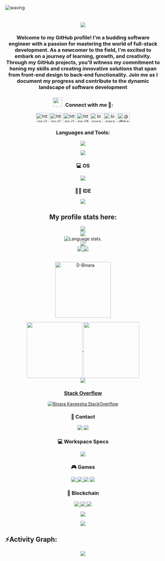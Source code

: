 ![waving](https://capsule-render.vercel.app/api?type=waving&height=200&text=D-Binara!&fontAlign=80&fontAlignY=40&color=gradient)

<div align="center">
  <h1>
    <a href="https://github.com/D-Binara">
      <img src="https://readme-typing-svg.herokuapp.com?font=Fira+Code&weight=500&size=40&pause=1000&color=F7C213&center=true&vCenter=true&width=435&height=70&lines=Hi%2C+I'm+Binara%F0%9F%91%8B">
    </a>
  </h1>
</div>

<div align="center">
  <h3>Welcome to my GitHub profile! I'm a budding software engineer with a passion for mastering the world of full-stack development. As a newcomer to the field, I'm excited to embark on a journey of learning, growth, and creativity. Through my GitHub projects, you'll witness my commitment to honing my skills and creating innovative solutions that span from front-end design to back-end functionality. Join me as I document my progress and contribute to the dynamic landscape of software development</h3>
  <div>

<h3 align="center" > <img src="https://media.giphy.com/media/iY8CRBdQXODJSCERIr/giphy.gif" width="30" height="30" style="margin-right: 10px;">Connect with me 🤝: </h3>
<p align="center">
<a href="https://www.linkedin.com/in/binara-kaveesha-weerasekara-600497271" target="blank"><img align="center" src="https://raw.githubusercontent.com/rahuldkjain/github-profile-readme-generator/master/src/images/icons/Social/linked-in-alt.svg" alt="https://www.linkedin.com/in/binara-kaveesha-weerasekara-600497271" height="30" width="40" /></a>
<a href="https://stackoverflow.com/users/22188638/d-binara" target="blank"><img align="center" src="https://raw.githubusercontent.com/rahuldkjain/github-profile-readme-generator/master/src/images/icons/Social/stack-overflow.svg" alt="https://stackoverflow.com/users/22188638/d-binara" height="30" width="40" /></a>
<a href="https://www.hackerrank.com/dbkaveesha" target="blank"><img align="center" src="https://raw.githubusercontent.com/rahuldkjain/github-profile-readme-generator/master/src/images/icons/Social/hackerrank.svg" alt="https://www.hackerrank.com/dbkaveesha" height="30" width="40" /></a>
<a href="https://twitter.com/https://twitter.com/binarakaveesha" target="blank"><img align="center" src="https://raw.githubusercontent.com/rahuldkjain/github-profile-readme-generator/master/src/images/icons/Social/twitter.svg" alt="https://twitter.com/binarakaveesha" height="30" width="40" /></a>
<a href="https://kaggle.com/binarakaveesha" target="blank"><img align="center" src="https://raw.githubusercontent.com/rahuldkjain/github-profile-readme-generator/master/src/images/icons/Social/kaggle.svg" alt="binarakaveesha" height="30" width="40" /></a>
<a href="https://instagram.com/binarakaveesha" target="blank"><img align="center" src="https://raw.githubusercontent.com/rahuldkjain/github-profile-readme-generator/master/src/images/icons/Social/instagram.svg" alt="binarakaveesha" height="30" width="40" /></a>
<a href="https://medium.com/@dbkaveesha" target="blank"><img align="center" src="https://raw.githubusercontent.com/rahuldkjain/github-profile-readme-generator/master/src/images/icons/Social/medium.svg" alt="@dbkaveesha" height="30" width="40" /></a>
</p>

<h3 align="center">Languages and Tools:</h3>
<p align="center">
  <a href="https://skillicons.dev">
    <img src="https://skillicons.dev/icons?i=anaconda,aws,bash,bootstrap,c,css,dart,django,docker,figma,firebase,flask,flutter,gcp,git,github,gradle,html,java,js,laravel,latex,mongodb,mysql,nestjs,nodejs,npm,php,postman" />
  </a>
</p>
<p align="center">
  <a href="https://skillicons.dev">
    <img src="https://skillicons.dev/icons?i=powershell,py,react,spring,tailwind,ts,vim,vite" />
  </a>
</p>

<h3> 💻 OS </h3>
<p align="center">
  <a href="https://skillicons.dev">
    <img src="https://skillicons.dev/icons?i=linux,ubuntu,windows" />
  </a>
</p>

<h3> 👩‍💻 IDE</h3>
<p align="center">
  <a href="https://skillicons.dev">
    <img src="https://skillicons.dev/icons?i=androidstudio,idea,phpstorm,pycharm,vscode,webstorm" />
  </a>
</p>

## **My profile stats here:**

<img src="https://user-images.githubusercontent.com/73097560/115834477-dbab4500-a447-11eb-908a-139a6edaec5c.gif">

<div align="center">
  <a href="https://github.com/D-Binara">
    <img src="http://github-profile-summary-cards.vercel.app/api/cards/profile-details?username=D-Binara&theme=slateorange" />
  </a>

  </div>

<div align="center">
  <img src="https://github-readme-stats.vercel.app/api/top-langs/?username=D-Binara&langs_count=8&theme=great-gatsby" alt="Language stats.">
</div>

<div align="center">
  <a href="https://github.com/D-Binara">
    <img src="https://github-readme-streak-stats.herokuapp.com?user=D-Binara&theme=rising-sun&hide_border=true&exclude_days=Sun" />
  </a>
  
</div>

<div align="center">
  <a href="https://github.com/D-Binara">
    <img src="http://github-profile-summary-cards.vercel.app/api/cards/stats?username=D-Binara&theme=slateorange" />
    <img src="http://github-profile-summary-cards.vercel.app/api/cards/most-commit-language?username=D-Binara&theme=slateorange" />
  </a>
</div><br>

<p><img align="center" height="180em" src="https://github-readme-stats.vercel.app/api?username=D-Binara&show_icons=true&locale=en&theme=slateorange" alt="D-Binara" /></p>

<div align="center">
<a href="https://github.com/D-Binara">

<img align="center" src="http://github-profile-summary-cards.vercel.app/api/cards/repos-per-language?username=D-Binara&theme=slateorange&hide_border=true&layout=compact&langs_count=10" height="180em" />

<img align="center" src="http://github-profile-summary-cards.vercel.app/api/cards/productive-time?username=D-Binara&theme=slateorange" height="180em" />
</div>

<img src="https://user-images.githubusercontent.com/73097560/115834477-dbab4500-a447-11eb-908a-139a6edaec5c.gif">

<!--stackOverfolw-->
<h3> Stack Overflow </h3>

[![Binara Kaveesha StackOverflow](https://github-readme-stackoverflow.vercel.app/?userID=22188638&layout=compact&theme=dark)](https://stackoverflow.com/users/22188638/d-binara)
<!--
<p><img align="left" src="https://github-readme-stats.vercel.app/api/top-langs?username=d-binara&show_icons=true&locale=en&layout=compact" alt="d-binara" /></p>
<p>&nbsp;<img align="center" src="https://github-readme-stats.vercel.app/api?username=d-binara&show_icons=true&locale=en" alt="d-binara" /></p> 
-->

<h3> 📱 Contact </h3>
<p>
<a href=""><img src="https://img.shields.io/badge/Gmail-D14836?style=for-the-badge&logo=gmail&logoColor=white" /></a>
<a href=""><img src="https://img.shields.io/badge/WhatsApp-25D366?style=for-the-badge&logo=whatsapp&logoColor=white" /> </a>
</p>

<h3> 💻 Workspace Specs </h3>
<p>
<a href=""><img src="https://img.shields.io/badge/NVIDIA-GTX1650-76B900?style=for-the-badge&logo=nvidia&logoColor=white" /> </a> 
</p>
<h3> 🎮 Games </h3>
<p>
<a href=""><img src="https://img.shields.io/badge/Activision-000000?style=for-the-badge&logo=Activision&logoColor=white" /> </a> 
<a href=""><img src="https://img.shields.io/badge/Epic%20Games-313131?style=for-the-badge&logo=Epic%20Games&logoColor=white" /> </a> 
<a href=""><img src="https://img.shields.io/badge/Riot_Games-D32936?style=for-the-badge&logo=riot-games&logoColor=white" /></a>
 <a href=""><img src="https://img.shields.io/badge/Steam-000000?style=for-the-badge&logo=steam&logoColor=white" /> </a>
</p>
<h3> 🔗 Blockchain</h3>
<p>
<a href=""><img src="https://img.shields.io/badge/Bitcoin-000000?style=for-the-badge&logo=bitcoin&logoColor=white" /> </a> 
<a href=""><img src="https://img.shields.io/badge/tether-168363?style=for-the-badge&logo=tether&logoColor=white" /> </a> 
<a href=""><img src="https://img.shields.io/badge/Binance-FCD535?style=for-the-badge&logo=binance&logoColor=white" /> </a> 
</p>

![](./profile-3d-contrib/profile-green-animate.svg)

<img src="https://user-images.githubusercontent.com/73097560/115834477-dbab4500-a447-11eb-908a-139a6edaec5c.gif"><h2 align="left">⚡Activity Graph:</h2>
<img align="center" src="https://github-readme-activity-graph.vercel.app/graph?username=D-Binara&theme=github"/>
